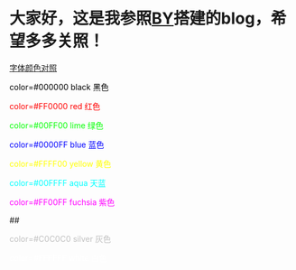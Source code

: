 
# 大家好，这是我参照<a href="https://github.com/qiubaiying/qiubaiying.github.io">BY</a>搭建的blog，希望多多关照！

<a href="http://www.w3school.com.cn/html/html_colornames.asp">字体颜色对照</a>

<p style="color: Black">color=#000000 black 黑色</p>
<p style="color: red">color=#FF0000 red 红色</p>
<p style="color: lime">color=#00FF00 lime 绿色</p>
<p style="color: blue">color=#0000FF blue 蓝色</p>
<p style="color: yellow">color=#FFFF00 yellow 黄色</p>
<p style="color: aqua">color=#00FFFF aqua 天蓝</p>
<p style="color: fuchsia">color=#FF00FF fuchsia 紫色</p>
## <p style="color: silver">color=#C0C0C0 silver 灰色</p>
<p style="color: white; bgcolor:black " >color=#FFFFFF white 白色</p>


